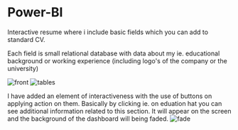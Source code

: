 # Power-BI


Interactive resume where i include basic fields which you can add to standard CV.

Each field is small relational database with data about my ie. educational background or working experience (including logo's of the company or the university)

![front](https://user-images.githubusercontent.com/114254453/229894505-5b571a9f-16d8-4c7d-8622-303614ca4dd7.gif)
![tables](https://user-images.githubusercontent.com/114254453/229894255-cd434e60-99ed-4789-a35b-2d8f849a5ff7.gif)

I have added an element of interactiveness with the use of buttons on applying action on them. Basically by clicking ie. on eduation hat you can see additional
information related to this section. It will appear on the screen and the background of the dashboard will being faded.
![fade](https://user-images.githubusercontent.com/114254453/229894922-4fe4c36e-8947-4518-bb0d-86f7618e250f.png)
